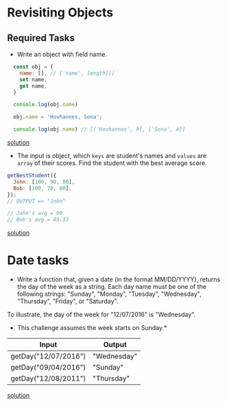 # Revisiting Objects

## Required Tasks

- Write an object with field name.

```javascript
  const obj = {
    name: [], // ['name', length][]
    set name,
    get name,
  }

  console.log(obj.name)

  obj.name = 'Hovhannes, Sona';

  console.log(obj.name) // [['Hovhannes', 9], ['Sona', 4]]
```

[solution](https://github.com/Gayane25/Getter-Setter-Property-Descriptor/blob/master/getSet.js)

- The input is object, which `keys` are student's names and `values` are `array` of their scores. Find the student with the best average score.

```javascript
getBestStudent({
  John: [100, 90, 80],
  Bob: [100, 70, 80],
});
// OUTPUT => "John"

// John's avg = 90
// Bob's avg = 83.33
```

[solution](https://github.com/Gayane25/Getter-Setter-Property-Descriptor/blob/master/getBestStudent.js)

# Date tasks

- Write a function that, given a date (in the format MM/DD/YYYY), returns the day of the week as a string. Each day name must be one of the following strings: "Sunday", "Monday", "Tuesday", "Wednesday", "Thursday", "Friday", or "Saturday".

To illustrate, the day of the week for "12/07/2016" is "Wednesday".

- This challenge assumes the week starts on Sunday.\*

| Input                | Output      |
| -------------------- | ----------- |
| getDay("12/07/2016") | "Wednesday" |
| getDay("09/04/2016") | "Sunday"    |
| getDay("12/08/2011") | "Thursday"  |

[solution](https://github.com/Gayane25/Getter-Setter-Property-Descriptor/blob/master/getWeek.js)
